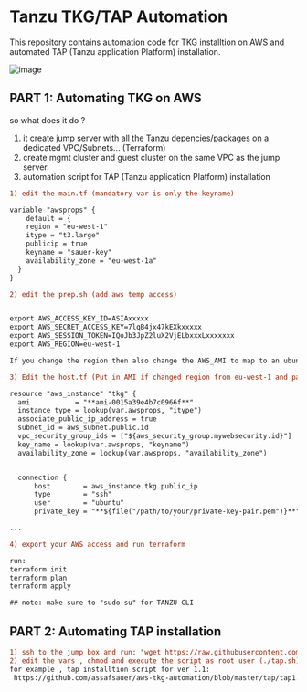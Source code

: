 
# Tanzu TKG/TAP Automation 


This repository contains automation code for TKG installtion on AWS and automated TAP (Tanzu application Platform) installation.

![image](https://user-images.githubusercontent.com/22165556/148382955-88662ea3-0e7c-4af1-8e6f-413bde98b69c.png)



## PART 1: Automating TKG on AWS 

so what does it do ? 
1) it create jump server with all the Tanzu depencies/packages on a dedicated VPC/Subnets... (Terraform) 
2) create mgmt cluster and guest cluster on the same VPC as the jump server.
3) automation script for TAP (Tanzu application Platform) installation

```diff
1) edit the main.tf (mandatory var is only the keyname)

variable "awsprops" {
    default = {
    region = "eu-west-1"
    itype = "t3.large"
    publicip = true
    keyname = "sauer-key"
    availability_zone = "eu-west-1a"
  }
}

2) edit the prep.sh (add aws temp access)  


export AWS_ACCESS_KEY_ID=ASIAxxxxx
export AWS_SECRET_ACCESS_KEY=7lqB4jx47kEXkxxxxx
export AWS_SESSION_TOKEN=IQoJb3JpZ2luX2VjELbxxxLxxxxxxx
export AWS_REGION=eu-west-1

If you change the region then also change the AWS_AMI to map to an ubuntu image available in the region.

3) Edit the host.tf (Put in AMI if changed region from eu-west-1 and path to private key used for VM access)

resource "aws_instance" "tkg" {
  ami           = "**ami-0015a39e4b7c0966f**"
  instance_type = lookup(var.awsprops, "itype")
  associate_public_ip_address = true
  subnet_id = aws_subnet.public.id
  vpc_security_group_ids = ["${aws_security_group.mywebsecurity.id}"]
  key_name = lookup(var.awsprops, "keyname")
  availability_zone = lookup(var.awsprops, "availability_zone")


  connection {
      host        = aws_instance.tkg.public_ip
      type        = "ssh"
      user        = "ubuntu"
      private_key = "**${file("/path/to/your/private-key-pair.pem")}**"

...

4) export your AWS access and run terraform 

run: 
terraform init 
terraform plan 
terraform apply 

## note: make sure to "sudo su" for TANZU CLI 
```
## PART 2: Automating TAP installation 

```diff
1) ssh to the jump box and run: "wget https://raw.githubusercontent.com/assafsauer/aws-tkg-automation/master/tap/tap.sh"
2) edit the vars , chmod and execute the script as root user (./tap.sh)
for example , tap installtion script for ver 1.1:
 https://github.com/assafsauer/aws-tkg-automation/blob/master/tap/tap1.1.0.sh
